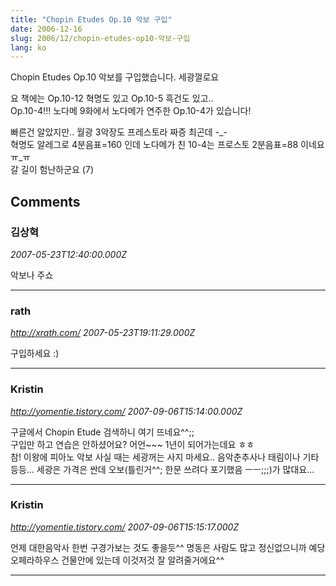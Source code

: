 ```yaml
---
title: "Chopin Etudes Op.10 악보 구입"
date: 2006-12-16
slug: 2006/12/chopin-etudes-op10-악보-구입
lang: ko
---
```


Chopin Etudes Op.10 악보를 구입했습니다. 세광껄로요

요 책에는 Op.10-12 혁명도 있고 Op.10-5 흑건도 있고..  
Op.10-4!!! 노다메 9화에서 노다메가 연주한 Op.10-4가 있습니다!

빠른건 알았지만.. 월광 3악장도 프레스토라 짜증 최곤데 -_-  
혁명도 알레그로 4분음표=160 인데 노다메가 친 10-4는 프로스토 2분음표=88 이네요 ㅠ_ㅠ  
갈 길이 험난하군요 (7)

## Comments

### 김상혁
*2007-05-23T12:40:00.000Z*

악보나 주쇼

---

### rath
*http://xrath.com/*
*2007-05-23T19:11:29.000Z*

구입하세요 :)

---

### Kristin
*http://yomentie.tistory.com/*
*2007-09-06T15:14:00.000Z*

구글에서 Chopin Etude 검색하니 여기 뜨네요^^;;  
구입만 하고 연습은 안하셨어요? 어언~~~ 1년이 되어가는데요 ㅎㅎ  
참! 이왕에 피아노 악보 사실 때는 세광꺼는 사지 마세요.. 음악춘추사나 태림이나 기타등등... 세광은 가격은 싼데 오보(틀린거^^; 한문 쓰려다 포기했음 ㅡㅡ;;;)가 많대요...  

---

### Kristin
*http://yomentie.tistory.com/*
*2007-09-06T15:15:17.000Z*

언제 대한음악사 한번 구경가보는 것도 좋을듯^^ 명동은 사람도 많고 정신없으니까 예당오페라하우스 건물안에 있는데 이것저것 잘 알려줄거에요^^

---

